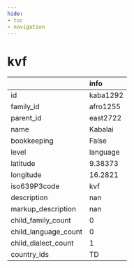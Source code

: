 ```yaml
---
hide:
- toc
- navigation
---
```

# kvf
|                      | info     |
|:---------------------|:---------|
| id                   | kaba1292 |
| family_id            | afro1255 |
| parent_id            | east2722 |
| name                 | Kabalai  |
| bookkeeping          | False    |
| level                | language |
| latitude             | 9.38373  |
| longitude            | 16.2821  |
| iso639P3code         | kvf      |
| description          | nan      |
| markup_description   | nan      |
| child_family_count   | 0        |
| child_language_count | 0        |
| child_dialect_count  | 1        |
| country_ids          | TD       |